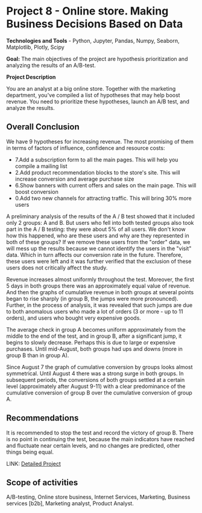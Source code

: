 # Project 8 - Online store. Making Business Decisions Based on Data

**Technologies and Tools** - Python, Jupyter, Pandas, Numpy, Seaborn, Matplotlib, Plotly, Scipy

**Goal:** The main objectives of the project are hypothesis prioritization and analyzing the results of an A/B-test.

**Project Description**

You are an analyst at a big online store. Together with the marketing department, you've compiled a list of hypotheses that may help boost revenue. You need to prioritize these hypotheses, launch an A/B test, and analyze the results.

## Overall Conclusion

We have 9 hypotheses for increasing revenue. The most promising of them in terms of factors of influence, confidence and resource costs:

- 7.Add a subscription form to all the main pages. This will help you compile a mailing list
- 2.Add product recommendation blocks to the store's site. This will increase conversion and average purchase size
- 6.Show banners with current offers and sales on the main page. This will boost conversion
- 0.Add two new channels for attracting traffic. This will bring 30% more users

A preliminary analysis of the results of the A / B test showed that it included only 2 groups: A and B. But users who fell into both tested groups also took part in the A / B testing: they were about 5% of all users. We don't know how this happened, who are these users and why are they represented in both of these groups? If we remove these users from the "order" data, we will mess up the results because we cannot identify the users in the "visit" data. Which in turn affects our conversion rate in the future. Therefore, these users were left and it was further verified that the exclusion of these users does not critically affect the study.

Revenue increases almost uniformly throughout the test. Moreover, the first 5 days in both groups there was an approximately equal value of revenue. And then the graphs of cumulative revenue in both groups at several points began to rise sharply (in group B, the jumps were more pronounced). Further, in the process of analysis, it was revealed that such jumps are due to both anomalous users who made a lot of orders (3 or more - up to 11 orders), and users who bought very expensive goods.

The average check in group A becomes uniform approximately from the middle to the end of the test, and in group B, after a significant jump, it begins to slowly decrease. Perhaps this is due to large or expensive purchases. Until mid-August, both groups had ups and downs (more in group B than in group A).

Since August 7 the graph of cumulative conversion by groups looks almost symmetrical. Until August 4 there was a strong surge in both groups. In subsequent periods, the conversions of both groups settled at a certain level (approximately after August 9-11) with a clear predominance of the cumulative conversion of group B over the cumulative conversion of group A.

## Recommendations

It is recommended to stop the test and record the victory of group B. There is no point in continuing the test, because the main indicators have reached and fluctuate near certain levels, and no changes are predicted, other things being equal.

LINK: [Detailed Project](Project_8_BA.ipynb)


## Scope of activities
A/B-testing, Online store business, Internet Services, Marketing, Business services [b2b], Marketing analyst, Product Analyst.


